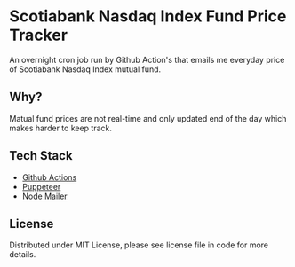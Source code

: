 # Scotiabank Nasdaq Index Fund Price Tracker

An overnight cron job run by Github Action's that emails me everyday price of Scotiabank Nasdaq Index mutual fund.

## Why?

Matual fund prices are not real-time and only updated end of the day which makes harder to keep track.

## Tech Stack

-   [Github Actions](https://docs.github.com/en/free-pro-team@latest/actions/reference/workflow-syntax-for-github-actions#onschedule)
-   [Puppeteer](https://github.com/puppeteer/puppeteer)
-   [Node Mailer](https://nodemailer.com/about/)

## License

Distributed under MIT License, please see license file in code for more details.

